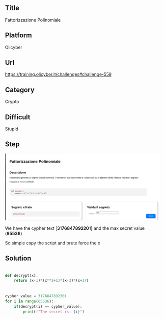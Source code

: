 ## Title

Fattorizzazione Polinomiale

## Platform

Olicyber

## Url

https://training.olicyber.it/challenges#challenge-559

## Category

Crypto

## Difficult

Stupid

## Step

![alt text](image.png)


We have the cypher text [**3176847892201**] and the max secret value (**65536**)

So simple copy the script and brute force the x


## Solution

```Python

def decrypt(x):
    return (x-1)*(x**2+1)*(x-3)*(x+17)


cypher_value = 3176847892201
for i in range(65536):
    if(decrypt(i) == cypher_value):
        print(f"The secret is: {i}")

```
